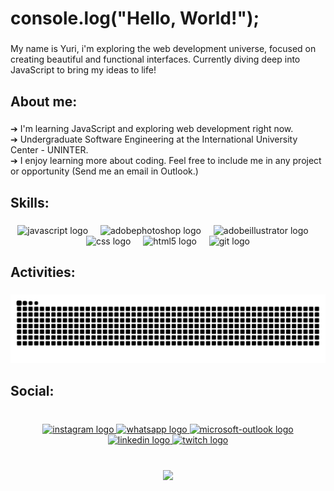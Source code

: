 <h1 align="left">console.log("Hello, World!");</h1>

###

<p align="left">My name is Yuri, i'm exploring the web development universe, focused on creating beautiful and functional interfaces. Currently diving deep into JavaScript to bring my ideas to life!</p>

###

<h2 align="left">About me:</h2>

###

<p align="left">➔ I'm learning JavaScript and exploring web development right now.<br>➔ Undergraduate Software Engineering at the International University Center - UNINTER.<br>➔ I enjoy learning more about coding. Feel free to include me in any project or opportunity (Send me an email in Outlook.)</p>

###

<h2 align="left">Skills:</h2>

###

<div align="center">
  <img src="https://skillicons.dev/icons?i=js" height="50" alt="javascript logo"  />
  <img width="12" />
  <img src="https://skillicons.dev/icons?i=ps" height="50" alt="adobephotoshop logo"  />
  <img width="12" />
  <img src="https://skillicons.dev/icons?i=ai" height="50" alt="adobeillustrator logo"  />
  <img width="12" />
  <img src="https://skillicons.dev/icons?i=css" height="50" alt="css logo"  />
  <img width="12" />
  <img src="https://skillicons.dev/icons?i=html" height="50" alt="html5 logo"  />
  <img width="12" />
  <img src="https://skillicons.dev/icons?i=git" height="50" alt="git logo"  />
</div>

###

<h2 align="left">Activities:</h2>

###

<img src="https://raw.githubusercontent.com/yuri-tx/yuri-tx/output/snake.svg" alt="Snake animation" />

###

<h2 align="left">Social:</h2>

###

<br clear="both">

<div align="center">
  <a href="https://www.instagram.com/fvck.yur" target="_blank">
    <img src="https://img.shields.io/static/v1?message=Instagram&logo=instagram&label=&color=E4405F&logoColor=white&labelColor=&style=flat" height="50" alt="instagram logo"  />
  </a>
  <a href="https://wa.link/hascz8" target="_blank">
    <img src="https://img.shields.io/static/v1?message=Whatsapp&logo=whatsapp&label=&color=25D366&logoColor=white&labelColor=&style=flat" height="50" alt="whatsapp logo"  />
  </a>
  <a href="mailto:yteixeira@outlook.com.br" target="_blank">
    <img src="https://img.shields.io/static/v1?message=Outlook&logo=microsoft-outlook&label=&color=0078D4&logoColor=white&labelColor=&style=flat" height="50" alt="microsoft-outlook logo"  />
  </a>
  <a href="https://www.linkedin.com/in/yuri-dias-teixeira-39b032384/" target="_blank">
  <img src="https://img.shields.io/static/v1?message=LinkedIn&logo=linkedin&label=&color=0077B5&logoColor=white&labelColor=&style=flat" height="50" alt="linkedin logo"  />
  </a>  
  <a href="https://www.twitch.tv/fumabare7" target="_blank">
    <img src="https://img.shields.io/static/v1?message=Twitch&logo=twitch&label=&color=9146FF&logoColor=white&labelColor=&style=flat" height="50" alt="twitch logo"  />
  </a>
</div>

###

<br clear="both">

<div align="center">
  <img src="https://visitor-badge.laobi.icu/badge?page_id=yuri-tx.yuri-tx&"  />
</div>

###
